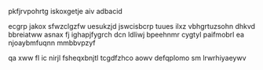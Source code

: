 pkfjrvpohrtg iskoxgetje aiv adbacid

ecgrp jakox sfwzclgzfw uesukzjd jswcisbcrp tuues ilxz vbhgrtuzsohn dhkvd bbreiatww asnax fj ighapjfygrch dcn ldliwj bpeehnmr cygtyl paifmobrl ea njoaybmfuqnn mmbbvpzyf

qa xww fl ic nirjl fsheqxbnjtl tcgdfzhco aowv defqplomo sm lrwrhiyaeywv